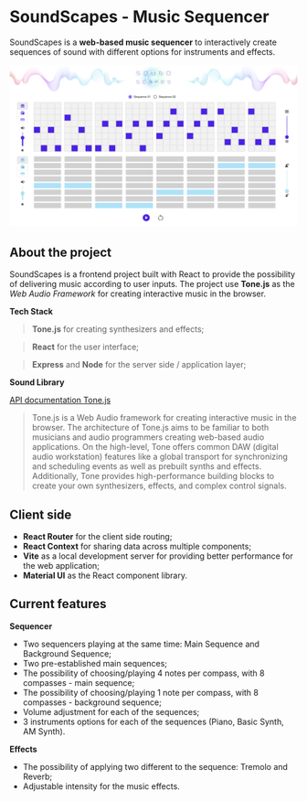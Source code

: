 # SoundScapes - Music Sequencer

SoundScapes is a **web-based music sequencer** to interactively create sequences of sound with different options for instruments and effects.

![SoundScapes Music Sequencer](./public/images/soundscapes-home.png)

## About the project

SoundScapes is a frontend project built with React to provide the possibility of delivering music according to user inputs.
The project use **Tone.js** as the _Web Audio Framework_ for creating interactive music in the browser.

**Tech Stack**

> **Tone.js** for creating synthesizers and effects;

> **React** for the user interface;

> **Express** and **Node** for the server side / application layer;

**Sound Library**

[API documentation Tone.js](https://tonejs.github.io/docs/14.7.77/index.html)

> Tone.js is a Web Audio framework for creating interactive music in the browser. The architecture of Tone.js aims to be familiar to both musicians and audio programmers creating web-based audio applications. On the high-level, Tone offers common DAW (digital audio workstation) features like a global transport for synchronizing and scheduling events as well as prebuilt synths and effects. Additionally, Tone provides high-performance building blocks to create your own synthesizers, effects, and complex control signals.

## Client side

- **React Router** for the client side routing;
- **React Context** for sharing data across multiple components;
- **Vite** as a local development server for providing better performance for the web application;
- **Material UI** as the React component library.

## Current features

**Sequencer**

- Two sequencers playing at the same time: Main Sequence and Background Sequence;
- Two pre-established main sequences;
- The possibility of choosing/playing 4 notes per compass, with 8 compasses - main sequence;
- The possibility of choosing/playing 1 note per compass, with 8 compasses - background sequence;
- Volume adjustment for each of the sequences;
- 3 instruments options for each of the sequences (Piano, Basic Synth, AM Synth).

**Effects**

- The possibility of applying two different to the sequence: Tremolo and Reverb;
- Adjustable intensity for the music effects.
